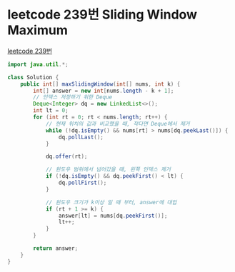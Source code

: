 # leetcode 239번 Sliding Window Maximum
[leetcode 239번](https://leetcode.com/problems/sliding-window-maximum/description/?source=submission-noac)
```java
import java.util.*;

class Solution {
    public int[] maxSlidingWindow(int[] nums, int k) {
        int[] answer = new int[nums.length - k + 1];
        // 인덱스 저장하기 위한 Deque
        Deque<Integer> dq = new LinkedList<>();
        int lt = 0;
        for (int rt = 0; rt < nums.length; rt++) {
            // 현재 위치의 값과 비교했을 때, 작다면 Deque에서 제거
            while (!dq.isEmpty() && nums[rt] > nums[dq.peekLast()]) {
                dq.pollLast();
            }

            dq.offer(rt);

            // 윈도우 범위에서 넘어갔을 때, 왼쪽 인덱스 제거
            if (!dq.isEmpty() && dq.peekFirst() < lt) {
                dq.pollFirst();
            }

            // 윈도우 크기가 k이상 일 때 부터, answer에 대입
            if (rt + 1 >= k) {
                answer[lt] = nums[dq.peekFirst()];
                lt++;
            }
        }

        return answer;
    }
}
```